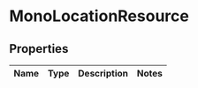 
# MonoLocationResource

## Properties
Name | Type | Description | Notes
------------ | ------------- | ------------- | -------------



